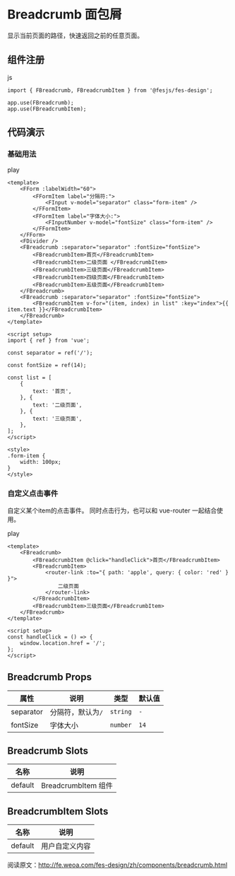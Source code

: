 # Breadcrumb 面包屑 [​]()

显示当前页面的路径，快速返回之前的任意页面。

## 组件注册 [​]()

js

```
import { FBreadcrumb, FBreadcrumbItem } from '@fesjs/fes-design';

app.use(FBreadcrumb);
app.use(FBreadcrumbItem);
```

## 代码演示 [​]()

### 基础用法 [​]()

play

```
<template>
    <FForm :labelWidth="60">
        <FFormItem label="分隔符:">
            <FInput v-model="separator" class="form-item" />
        </FFormItem>
        <FFormItem label="字体大小:">
            <FInputNumber v-model="fontSize" class="form-item" />
        </FFormItem>
    </FForm>
    <FDivider />
    <FBreadcrumb :separator="separator" :fontSize="fontSize">
        <FBreadcrumbItem>首页</FBreadcrumbItem>
        <FBreadcrumbItem>二级页面 </FBreadcrumbItem>
        <FBreadcrumbItem>三级页面</FBreadcrumbItem>
        <FBreadcrumbItem>四级页面</FBreadcrumbItem>
        <FBreadcrumbItem>五级页面</FBreadcrumbItem>
    </FBreadcrumb>
    <FBreadcrumb :separator="separator" :fontSize="fontSize">
        <FBreadcrumbItem v-for="(item, index) in list" :key="index">{{ item.text }}</FBreadcrumbItem>
    </FBreadcrumb>
</template>

<script setup>
import { ref } from 'vue';

const separator = ref('/');

const fontSize = ref(14);

const list = [
    {
        text: '首页',
    }, {
        text: '二级页面',
    }, {
        text: '三级页面',
    },
];
</script>

<style>
.form-item {
    width: 100px;
}
</style>
```

### 自定义点击事件 [​]()

自定义某个item的点击事件。 同时点击行为，也可以和 vue-router 一起结合使用。

play

```
<template>
    <FBreadcrumb>
        <FBreadcrumbItem @click="handleClick">首页</FBreadcrumbItem>
        <FBreadcrumbItem>
            <router-link :to="{ path: 'apple', query: { color: 'red' } }">
                二级页面
            </router-link>
        </FBreadcrumbItem>
        <FBreadcrumbItem>三级页面</FBreadcrumbItem>
    </FBreadcrumb>
</template>

<script setup>
const handleClick = () => {
    window.location.href = '/';
};
</script>
```

## Breadcrumb Props [​]()

|属性|说明|类型|默认值|
|---|---|---|---|
|separator|分隔符，默认为`/`|`string`|`-`|
|fontSize|字体大小|`number`|`14`|

## Breadcrumb Slots [​]()

|名称|说明|
|---|---|
|default|BreadcrumbItem 组件|

## BreadcrumbItem Slots [​]()

|名称|说明|
|---|---|
|default|用户自定义内容|

阅读原文：http://fe.weoa.com/fes-design/zh/components/breadcrumb.html